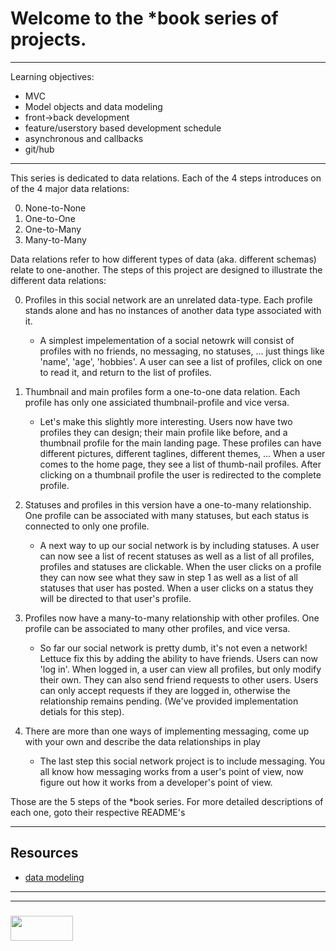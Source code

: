 # Welcome to the *book series of projects.  
___
Learning objectives:   
* MVC  
* Model objects and data modeling  
* front->back development  
* feature/userstory based development schedule  
* asynchronous and callbacks  
* git/hub

___
This series is dedicated to data relations.  Each of the 4 steps introduces on of the 4 major data relations: 

0. None-to-None  
1. One-to-One 
2. One-to-Many
3. Many-to-Many  

Data relations refer to how different types of data (aka. different schemas) relate to one-another. The steps of this project are designed to illustrate the different data relations: 
  
0. Profiles in this social network are an unrelated data-type.  Each profile stands alone and has no instances of another data type associated with it.  
    * A simplest impelementation of a social netowrk will consist of profiles with no friends, no messaging, no statuses, ... just things like 'name', 'age', 'hobbies'.  A user can see a list of profiles, click on one to read it, and return to the list of profiles.  

1. Thumbnail and main profiles form a one-to-one data relation.  Each profile has only one assiciated thumbnail-profile and vice versa.    
    * Let's make this slightly more interesting.  Users now have two profiles they can design; their main profile like before, and a thumbnail profile for the main landing page. These profiles can have different pictures, different taglines, different themes, ...  When a user comes to the home page, they see a list of thumb-nail profiles.  After clicking on a thumbnail profile the user is redirected to the complete profile.

2. Statuses and profiles in this version have a one-to-many relationship.  One profile can be associated with many statuses, but each status is connected to only one profile.
    * A next way to up our social network is by including statuses.  A user can now see a list of recent statuses as well as a list of all profiles, profiles and statuses are clickable.  When the user clicks on a profile they can now see what they saw in step 1 as well as a list of all statuses that user has posted. When a user clicks on a status they will be directed to that user's profile.

3. Profiles now have a many-to-many relationship with other profiles.  One profile can be associated to many other profiles, and vice versa.
    * So far our social network is pretty dumb, it's not even a network!  Lettuce fix this by adding the ability to have friends.  Users can now 'log in'.  When logged in, a user can view all profiles, but only modify their own.  They can also send friend requests to other users.  Users can only accept requests if they are logged in, otherwise the relationship remains pending. (We've provided implementation detials for this step).
     
4. There are more than one ways of implementing messaging, come up with your own and describe the data relationships in play  
    * The last step this social network project is to include messaging.  You all know how messaging works from a user's point of view, now figure out how it works from a developer's point of view.  

    
Those are the 5 steps of the *book series. For more detailed descriptions of each one, goto their respective README's  
  
---

## Resources  

* [data modeling](https://github.com/elewa-academy/data-modeling)  



___
___
### <a href="http://elewa.education/blog" target="_blank"><img src="https://user-images.githubusercontent.com/18554853/34921062-506450ae-f97d-11e7-875f-6feeb26ad72d.png" width="100" height="40"/></a>